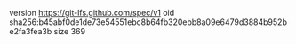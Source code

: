version https://git-lfs.github.com/spec/v1
oid sha256:b45abf0de1de73e54551ebc8b64fb320ebb8a09e6479d3884b952be2fa3fea3b
size 369

